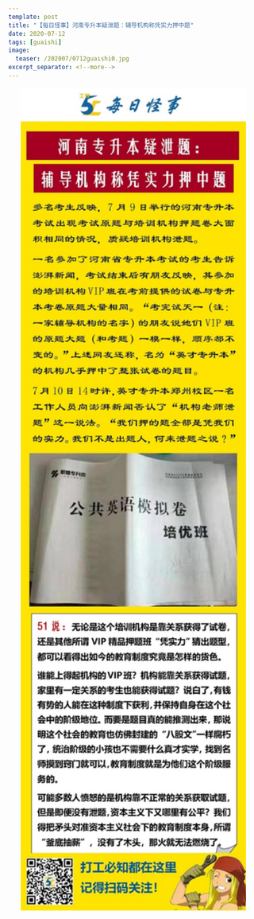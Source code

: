 ```yaml
---
template: post
title: "【每日怪事】河南专升本疑泄题：辅导机构称凭实力押中题"
date: 2020-07-12
tags: [guaishi]
image:
  teaser: /202007/0712guaishi0.jpg
excerpt_separator: <!--more-->
---
```


<div style="text-align:center;color:grey"><img src="/images/202007/0712guaishi.jpg" width="90%"></div><br>

